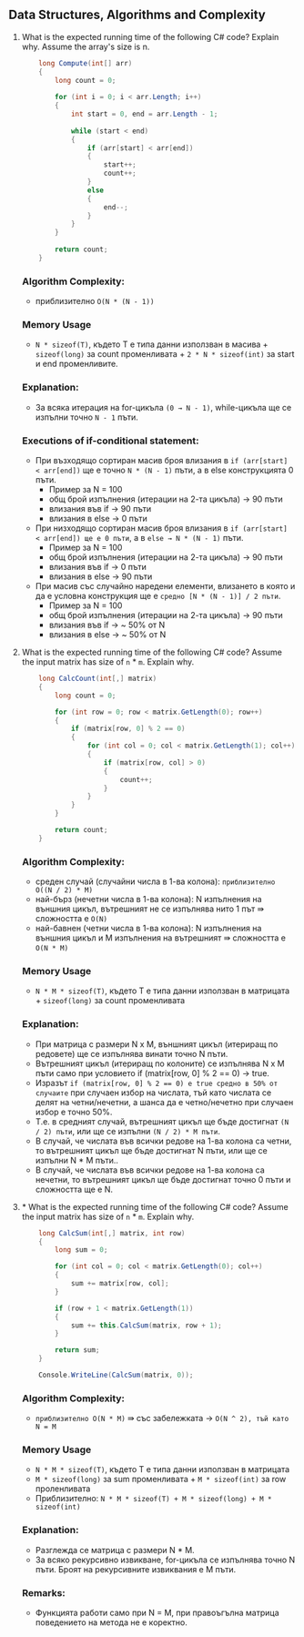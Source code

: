 ## Data Structures, Algorithms and Complexity

1. What is the expected running time of the following C# code? Explain why. Assume the array's size is n.

    ```c#
        long Compute(int[] arr)
        {
            long count = 0;
        
            for (int i = 0; i < arr.Length; i++)
            {
                int start = 0, end = arr.Length - 1;
        
                while (start < end)
                {
                    if (arr[start] < arr[end])
                    {
                        start++;
                        count++;
                    }
                    else
                    {
                        end--;
                    }
                }
            }
        
            return count;
        }   
    ``` 
        
    ### Algorithm Complexity: 
    * приблизително `O(N * (N - 1))`
    
    ### Memory Usage
    * `N * sizeof(T)`, където T е типа данни използван в масива + `sizeof(long)` за count променливата + `2 * N * sizeof(int)` за start и end променливите. 
    
    ### Explanation:
    * За всяка итерация на for-цикъла `(0 → N - 1)`, while-цикъла ще се изпълни точно `N - 1` пъти. 
    
    ### Executions of if-conditional statement:
    * При възходящо сортиран масив броя влизания в `if (arr[start] < arr[end])` ще е точно `N * (N - 1)` пъти, а в else конструкцията 0 пъти.
        * Пример за N = 100
        * общ брой изпълнения (итерации на 2-та цикъла) → 90 пъти
        * влизания във if → 90 пъти
        * влизания в else → 0 пъти
    * При низходящо сортиран масив броя влизания в `if (arr[start] < arr[end]) ще е 0 пъти`, а в `else → N * (N - 1)` пъти.
        * Пример за N = 100
        * общ брой изпълнения (итерации на 2-та цикъла) → 90 пъти
        * влизания във if → 0 пъти
        * влизания в else → 90 пъти
    * При масив със случайно наредени елементи, влизането в която и да е условна конструкция ще е `средно [N * (N - 1)] / 2 пъти`.
        * Пример за N = 100
        * общ брой изпълнения (итерации на 2-та цикъла) → 90 пъти
        * влизания във if → ~ 50% от N
        * влизания в else → ~ 50% от N

2. What is the expected running time of the following C# code? Assume the input matrix has size of `n` * `m`. Explain why.

    ```c#
        long CalcCount(int[,] matrix)
        {
            long count = 0;

            for (int row = 0; row < matrix.GetLength(0); row++)
            {
                if (matrix[row, 0] % 2 == 0)
                {
                    for (int col = 0; col < matrix.GetLength(1); col++)
                    {
                        if (matrix[row, col] > 0)
                        {
                            count++;
                        }
                    }
                }
            }

            return count;
        }
    ``` 
        
    ### Algorithm Complexity: 
    * среден случай (случайни числа в 1-ва колона): `приблизително O((N / 2) * M)`
    * най-бърз (нечетни числа в 1-ва колона): N изпълнения на външния цикъл, вътрешният не се изпълнява нито 1 път ⇛ сложността е `O(N)`
    * най-бавнен (четни числа в 1-ва колона): N изпълнения на външния цикъл и M изпълнения на вътрешният ⇛ сложността е `О(N * M)`
    
    ### Memory Usage
    * `N * M * sizeof(T)`, където T е типа данни използван в матрицата + `sizeof(long)` за count променливата
    
    ### Explanation:
    * При матрица с размери N x M, външният цикъл (итериращ по редовете) ще се изпълнява винати точно N пъти.
    * Вътрешният цикъл (итериращ по колоните) се изпълнява N x M пъти само при условието if (matrix[row, 0] % 2 == 0) → true.
    * Изразът `if (matrix[row, 0] % 2 == 0) е true средно в 50% от случаите` при случаен избор на числата, тъй като числата се делят на четни/нечетни, а шанса да е четно/нечетно при случаен избор е точно 50%.
    * Т.е. в средният случай, вътрешният цикъл ще бъде достигнат `(N / 2) пъти`, или ще се изпълни `(N / 2) * M пъти`.
    * В случай, че числата във всички редове на 1-ва колона са четни, то вътрешният цикъл ще бъде достигнат N пъти, или ще се изпълни N * M пъти..
    * В случай, че числата във всички редове на 1-ва колона са нечетни, то вътрешният цикъл ще бъде достигнат точно 0 пъти и сложността ще е N.

3. \* What is the expected running time of the following C# code?  Assume the input matrix has size of `n` * `m`. Explain why.

    ```c#
        long CalcSum(int[,] matrix, int row)
        {
            long sum = 0;

            for (int col = 0; col < matrix.GetLength(0); col++)
            {
                sum += matrix[row, col];
            }

            if (row + 1 < matrix.GetLength(1))
            {
                sum += this.CalcSum(matrix, row + 1);
            }

            return sum;
        }

        Console.WriteLine(CalcSum(matrix, 0));
    ``` 
        
    ### Algorithm Complexity: 
    * `приблизително O(N * M)` ⇛ със забележката → `O(N ^ 2), тъй като N = M`
    
    ### Memory Usage
    * `N * M * sizeof(T)`, където T е типа данни използван в матрицата
    * `М * sizeof(long)` за sum променливата + `М * sizeof(int)` за row проленливата
    * Приблизително: `N * M * sizeof(T) + М * sizeof(long) + М * sizeof(int)`
    
    ### Explanation:
    * Разглежда се матрица с размери N * M.
    * За всяко рекурсивно извикване, for-цикъла се изпълнява точно N пъти. Броят на рекурсивните извиквания е M пъти.
    
    ### Remarks:
    * Функцията работи само при N = M, при правоъгълна матрица поведението на метода не е коректно. 
